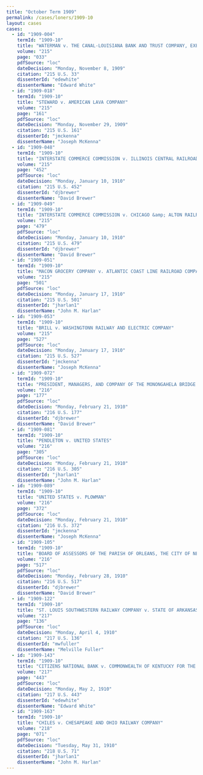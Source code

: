 ```yaml
---
title: "October Term 1909"
permalink: /cases/loners/1909-10
layout: cases
cases:
  - id: "1909-004"
    termId: "1909-10"
    title: "WATERMAN v. THE CANAL-LOUISIANA BANK AND TRUST COMPANY, EXECUTOR"
    volume: "215"
    page: "033"
    pdfSource: "loc"
    dateDecision: "Monday, November 8, 1909"
    citation: "215 U.S. 33"
    dissenterId: "edewhite"
    dissenterName: "Edward White"
  - id: "1909-018"
    termId: "1909-10"
    title: "STEWARD v. AMERICAN LAVA COMPANY"
    volume: "215"
    page: "161"
    pdfSource: "loc"
    dateDecision: "Monday, November 29, 1909"
    citation: "215 U.S. 161"
    dissenterId: "jmckenna"
    dissenterName: "Joseph McKenna"
  - id: "1909-048"
    termId: "1909-10"
    title: "INTERSTATE COMMERCE COMMISSION v. ILLINOIS CENTRAL RAILROAD COMPANY"
    volume: "215"
    page: "452"
    pdfSource: "loc"
    dateDecision: "Monday, January 10, 1910"
    citation: "215 U.S. 452"
    dissenterId: "djbrewer"
    dissenterName: "David Brewer"
  - id: "1909-049"
    termId: "1909-10"
    title: "INTERSTATE COMMERCE COMMISSION v. CHICAGO &amp; ALTON RAILROAD COMPANY"
    volume: "215"
    page: "479"
    pdfSource: "loc"
    dateDecision: "Monday, January 10, 1910"
    citation: "215 U.S. 479"
    dissenterId: "djbrewer"
    dissenterName: "David Brewer"
  - id: "1909-051"
    termId: "1909-10"
    title: "MACON GROCERY COMPANY v. ATLANTIC COAST LINE RAILROAD COMPANY"
    volume: "215"
    page: "501"
    pdfSource: "loc"
    dateDecision: "Monday, January 17, 1910"
    citation: "215 U.S. 501"
    dissenterId: "jharlan1"
    dissenterName: "John M. Harlan"
  - id: "1909-053"
    termId: "1909-10"
    title: "BRILL v. WASHINGTONN RAILWAY AND ELECTRIC COMPANY"
    volume: "215"
    page: "527"
    pdfSource: "loc"
    dateDecision: "Monday, January 17, 1910"
    citation: "215 U.S. 527"
    dissenterId: "jmckenna"
    dissenterName: "Joseph McKenna"
  - id: "1909-072"
    termId: "1909-10"
    title: "PRESIDENT, MANAGERS, AND COMPANY OF THE MONONGAHELA BRIDGE COMPANY v. UNITED STATES"
    volume: "216"
    page: "177"
    pdfSource: "loc"
    dateDecision: "Monday, February 21, 1910"
    citation: "216 U.S. 177"
    dissenterId: "djbrewer"
    dissenterName: "David Brewer"
  - id: "1909-081"
    termId: "1909-10"
    title: "PENDLETON v. UNITED STATES"
    volume: "216"
    page: "305"
    pdfSource: "loc"
    dateDecision: "Monday, February 21, 1910"
    citation: "216 U.S. 305"
    dissenterId: "jharlan1"
    dissenterName: "John M. Harlan"
  - id: "1909-089"
    termId: "1909-10"
    title: "UNITED STATES v. PLOWMAN"
    volume: "216"
    page: "372"
    pdfSource: "loc"
    dateDecision: "Monday, February 21, 1910"
    citation: "216 U.S. 372"
    dissenterId: "jmckenna"
    dissenterName: "Joseph McKenna"
  - id: "1909-105"
    termId: "1909-10"
    title: "BOARD OF ASSESSORS OF THE PARISH OF ORLEANS, THE CITY OF NEW ORLEANS, v. NEW YORK LIFE INSURANCE COMPANY"
    volume: "216"
    page: "517"
    pdfSource: "loc"
    dateDecision: "Monday, February 28, 1910"
    citation: "216 U.S. 517"
    dissenterId: "djbrewer"
    dissenterName: "David Brewer"
  - id: "1909-122"
    termId: "1909-10"
    title: "ST. LOUIS SOUTHWESTERN RAILWAY COMPANY v. STATE OF ARKANSAS"
    volume: "217"
    page: "136"
    pdfSource: "loc"
    dateDecision: "Monday, April 4, 1910"
    citation: "217 U.S. 136"
    dissenterId: "mwfuller"
    dissenterName: "Melville Fuller"
  - id: "1909-143"
    termId: "1909-10"
    title: "CITIZENS NATIONAL BANK v. COMMONWEALTH OF KENTUCKY FOR THE USE AND BENEFIT OF BOYLE COUNTY"
    volume: "217"
    page: "443"
    pdfSource: "loc"
    dateDecision: "Monday, May 2, 1910"
    citation: "217 U.S. 443"
    dissenterId: "edewhite"
    dissenterName: "Edward White"
  - id: "1909-163"
    termId: "1909-10"
    title: "CHILES v. CHESAPEAKE AND OHIO RAILWAY COMPANY"
    volume: "218"
    page: "071"
    pdfSource: "loc"
    dateDecision: "Tuesday, May 31, 1910"
    citation: "218 U.S. 71"
    dissenterId: "jharlan1"
    dissenterName: "John M. Harlan"
---
```

